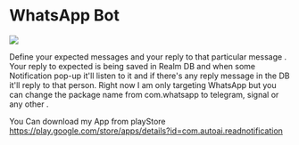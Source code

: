 # WhatsApp Bot

![](images/device-2020-04-05-165709.png)

Define your expected messages and your reply to that particular message . Your reply to expected is being saved in Realm DB and when some Notification pop-up it'll listen to it and if there's any reply message in the DB it'll reply to that person. Right now I am only targeting WhatsApp but you can change the package name from com.whatsapp to telegram, signal or any other . 

You Can download my App from playStore https://play.google.com/store/apps/details?id=com.autoai.readnotification

